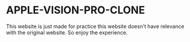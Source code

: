 # APPLE-VISION-PRO-CLONE
This website is just made for practice this website doesn't have relevance with the original website. So enjoy the experience.
